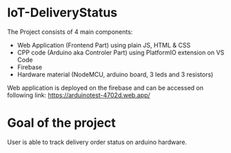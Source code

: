 # IoT-DeliveryStatus

The Project consists of 4 main components:
- Web Application (Frontend Part) using plain JS, HTML & CSS
- CPP code (Arduino aka Controler Part) using PlatformIO extension on VS Code
- Firebase
- Hardware material (NodeMCU, arduino board, 3 leds and 3 resistors)

Web application is deployed on the firebase and can be accessed on following link: https://arduinotest-4702d.web.app/

# Goal of the project
User is able to track delivery order status on arduino hardware.
